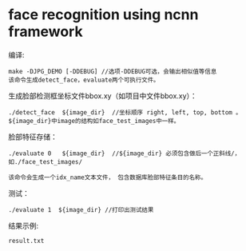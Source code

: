 # face recognition using ncnn framework

编译:
```
make -DJPG_DEMO [-DDEBUG] //选项-DDEBUG可选，会输出相似值等信息
该命令生成detect_face，evaluate两个可执行文件。

```

生成脸部检测框坐标文件bbox.xy（如项目中文件bbox.xy）：
```
./detect_face  ${image_dir}  //坐标顺序 right, left, top, bottom 。${image_dir}中image的结构如face_test_images中一样。
```

脸部特征存储：
```
./evaluate 0   ${image_dir}  //${image_dir} 必须包含做后一个正斜线/，如./face_test_images/ 

该命令会生成一个idx_name文本文件， 包含数据库脸部特征条目的名称。
```
测试：
```
./evaluate 1  ${image_dir} //打印出测试结果
```
结果示例:
```
result.txt
```
